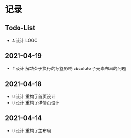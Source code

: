 # 记录

## Todo-List

+ `A` 设计 LOGO

## 2021-04-19

+ `F` 设计 解决处于换行的标签影响 absolute 子元素布局的问题

## 2021-04-18

+ `U` 设计 重构了首页设计
+ `U` 设计 重构了详情页设计

## 2021-04-14

+ `U` 设计 重构了主布局

